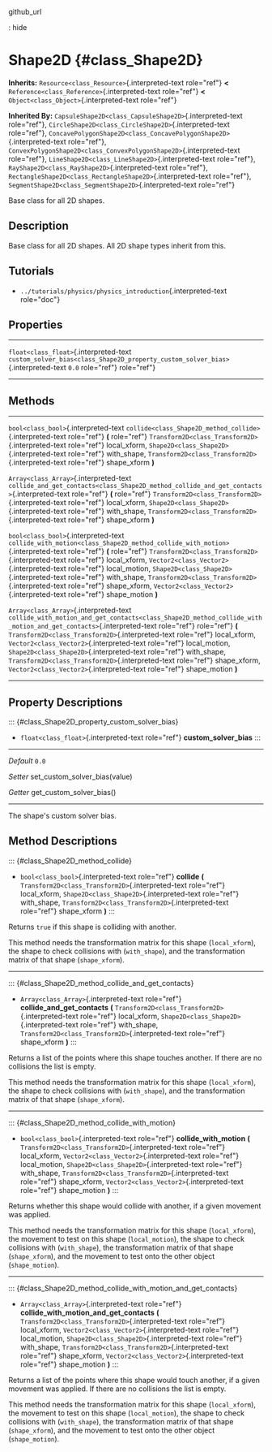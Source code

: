 github\_url

:   hide

Shape2D {#class_Shape2D}
=======

**Inherits:** `Resource<class_Resource>`{.interpreted-text role="ref"}
**\<** `Reference<class_Reference>`{.interpreted-text role="ref"} **\<**
`Object<class_Object>`{.interpreted-text role="ref"}

**Inherited By:**
`CapsuleShape2D<class_CapsuleShape2D>`{.interpreted-text role="ref"},
`CircleShape2D<class_CircleShape2D>`{.interpreted-text role="ref"},
`ConcavePolygonShape2D<class_ConcavePolygonShape2D>`{.interpreted-text
role="ref"},
`ConvexPolygonShape2D<class_ConvexPolygonShape2D>`{.interpreted-text
role="ref"}, `LineShape2D<class_LineShape2D>`{.interpreted-text
role="ref"}, `RayShape2D<class_RayShape2D>`{.interpreted-text
role="ref"},
`RectangleShape2D<class_RectangleShape2D>`{.interpreted-text
role="ref"}, `SegmentShape2D<class_SegmentShape2D>`{.interpreted-text
role="ref"}

Base class for all 2D shapes.

Description
-----------

Base class for all 2D shapes. All 2D shape types inherit from this.

Tutorials
---------

-   `../tutorials/physics/physics_introduction`{.interpreted-text
    role="doc"}

Properties
----------

  ---------------------------------------- ----------------------------------------------------------------------------------- -------
  `float<class_float>`{.interpreted-text   `custom_solver_bias<class_Shape2D_property_custom_solver_bias>`{.interpreted-text   `0.0`
  role="ref"}                              role="ref"}                                                                         

  ---------------------------------------- ----------------------------------------------------------------------------------- -------

Methods
-------

  ---------------------------------------- ---------------------------------------------------------------------------------------------------------------------
  `bool<class_bool>`{.interpreted-text     `collide<class_Shape2D_method_collide>`{.interpreted-text role="ref"} **(**
  role="ref"}                              `Transform2D<class_Transform2D>`{.interpreted-text role="ref"} local\_xform,
                                           `Shape2D<class_Shape2D>`{.interpreted-text role="ref"} with\_shape,
                                           `Transform2D<class_Transform2D>`{.interpreted-text role="ref"} shape\_xform **)**

  `Array<class_Array>`{.interpreted-text   `collide_and_get_contacts<class_Shape2D_method_collide_and_get_contacts>`{.interpreted-text role="ref"} **(**
  role="ref"}                              `Transform2D<class_Transform2D>`{.interpreted-text role="ref"} local\_xform,
                                           `Shape2D<class_Shape2D>`{.interpreted-text role="ref"} with\_shape,
                                           `Transform2D<class_Transform2D>`{.interpreted-text role="ref"} shape\_xform **)**

  `bool<class_bool>`{.interpreted-text     `collide_with_motion<class_Shape2D_method_collide_with_motion>`{.interpreted-text role="ref"} **(**
  role="ref"}                              `Transform2D<class_Transform2D>`{.interpreted-text role="ref"} local\_xform,
                                           `Vector2<class_Vector2>`{.interpreted-text role="ref"} local\_motion, `Shape2D<class_Shape2D>`{.interpreted-text
                                           role="ref"} with\_shape, `Transform2D<class_Transform2D>`{.interpreted-text role="ref"} shape\_xform,
                                           `Vector2<class_Vector2>`{.interpreted-text role="ref"} shape\_motion **)**

  `Array<class_Array>`{.interpreted-text   `collide_with_motion_and_get_contacts<class_Shape2D_method_collide_with_motion_and_get_contacts>`{.interpreted-text
  role="ref"}                              role="ref"} **(** `Transform2D<class_Transform2D>`{.interpreted-text role="ref"} local\_xform,
                                           `Vector2<class_Vector2>`{.interpreted-text role="ref"} local\_motion, `Shape2D<class_Shape2D>`{.interpreted-text
                                           role="ref"} with\_shape, `Transform2D<class_Transform2D>`{.interpreted-text role="ref"} shape\_xform,
                                           `Vector2<class_Vector2>`{.interpreted-text role="ref"} shape\_motion **)**
  ---------------------------------------- ---------------------------------------------------------------------------------------------------------------------

Property Descriptions
---------------------

::: {#class_Shape2D_property_custom_solver_bias}
-   `float<class_float>`{.interpreted-text role="ref"}
    **custom\_solver\_bias**
:::

  ----------- ----------------------------------
  *Default*   `0.0`

  *Setter*    set\_custom\_solver\_bias(value)

  *Getter*    get\_custom\_solver\_bias()
  ----------- ----------------------------------

The shape\'s custom solver bias.

Method Descriptions
-------------------

::: {#class_Shape2D_method_collide}
-   `bool<class_bool>`{.interpreted-text role="ref"} **collide** **(**
    `Transform2D<class_Transform2D>`{.interpreted-text role="ref"}
    local\_xform, `Shape2D<class_Shape2D>`{.interpreted-text role="ref"}
    with\_shape, `Transform2D<class_Transform2D>`{.interpreted-text
    role="ref"} shape\_xform **)**
:::

Returns `true` if this shape is colliding with another.

This method needs the transformation matrix for this shape
(`local_xform`), the shape to check collisions with (`with_shape`), and
the transformation matrix of that shape (`shape_xform`).

------------------------------------------------------------------------

::: {#class_Shape2D_method_collide_and_get_contacts}
-   `Array<class_Array>`{.interpreted-text role="ref"}
    **collide\_and\_get\_contacts** **(**
    `Transform2D<class_Transform2D>`{.interpreted-text role="ref"}
    local\_xform, `Shape2D<class_Shape2D>`{.interpreted-text role="ref"}
    with\_shape, `Transform2D<class_Transform2D>`{.interpreted-text
    role="ref"} shape\_xform **)**
:::

Returns a list of the points where this shape touches another. If there
are no collisions the list is empty.

This method needs the transformation matrix for this shape
(`local_xform`), the shape to check collisions with (`with_shape`), and
the transformation matrix of that shape (`shape_xform`).

------------------------------------------------------------------------

::: {#class_Shape2D_method_collide_with_motion}
-   `bool<class_bool>`{.interpreted-text role="ref"}
    **collide\_with\_motion** **(**
    `Transform2D<class_Transform2D>`{.interpreted-text role="ref"}
    local\_xform, `Vector2<class_Vector2>`{.interpreted-text role="ref"}
    local\_motion, `Shape2D<class_Shape2D>`{.interpreted-text
    role="ref"} with\_shape,
    `Transform2D<class_Transform2D>`{.interpreted-text role="ref"}
    shape\_xform, `Vector2<class_Vector2>`{.interpreted-text role="ref"}
    shape\_motion **)**
:::

Returns whether this shape would collide with another, if a given
movement was applied.

This method needs the transformation matrix for this shape
(`local_xform`), the movement to test on this shape (`local_motion`),
the shape to check collisions with (`with_shape`), the transformation
matrix of that shape (`shape_xform`), and the movement to test onto the
other object (`shape_motion`).

------------------------------------------------------------------------

::: {#class_Shape2D_method_collide_with_motion_and_get_contacts}
-   `Array<class_Array>`{.interpreted-text role="ref"}
    **collide\_with\_motion\_and\_get\_contacts** **(**
    `Transform2D<class_Transform2D>`{.interpreted-text role="ref"}
    local\_xform, `Vector2<class_Vector2>`{.interpreted-text role="ref"}
    local\_motion, `Shape2D<class_Shape2D>`{.interpreted-text
    role="ref"} with\_shape,
    `Transform2D<class_Transform2D>`{.interpreted-text role="ref"}
    shape\_xform, `Vector2<class_Vector2>`{.interpreted-text role="ref"}
    shape\_motion **)**
:::

Returns a list of the points where this shape would touch another, if a
given movement was applied. If there are no collisions the list is
empty.

This method needs the transformation matrix for this shape
(`local_xform`), the movement to test on this shape (`local_motion`),
the shape to check collisions with (`with_shape`), the transformation
matrix of that shape (`shape_xform`), and the movement to test onto the
other object (`shape_motion`).
